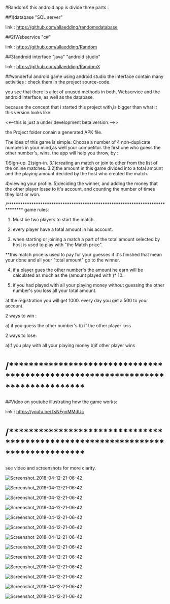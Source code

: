 #RandomX
this android app is divide three parts :

##1)database "SQL server"

link : https://github.com/allaedding/randomxdatabase

##2)Webservice "c#"

link : https://github.com/allaedding/Random

##3)android interface "java" "android studio"

link : https://github.com/allaedding/RandomX

##wonderful android game using android studio 
the interface contain many activities :
check them in the project source-code.

you see that there is a lot of unused methods in both, Webservice and the android interface, as well as the database.

because the concept that i started this project with,is bigger than what it this version looks like.

<<--this is just a under development beta version.-->>

the Project folder conain a generated APK file.


The idea of this game is simple:
Choose a number of 4 non-duplicate numbers in your mind,as well your competitor.
the first one who guess the other number's, wins.
the app will help you throw, by :

1)Sign-up.
2)sign-in.
3.1)creating an match or join to other from the list of the online matches.
3.2)the amount in this game divided into a total amount and the playing amount decided by the host who created the match.

4)viewing your profile.
5)deciding the winner, and adding the money that the other player losse to it's account, and counting the number of times they lost or won.



/*******************************************************************************
game rules:
1) Must be two players to start the match.

2) every player have a total amount in his account.

3) when starting or joining a match a part of the total amount selected by host is used to play with "the Match price".

**this match price is used to pay for your guesses if it's finished that mean your done and all your "total amount" go to the winner.

4) if a player gues the other number's the amount he earn will be calculated as much as the (amount played with )* 10.

5) if you had played with all your playing money without guessing the other number's 
you loss all your total amount.

at the registration you will get 1000.
every day you get a 500 to your account.

2 ways to win :

a) if you guess the other number's
b) if the other player loss

2 ways to lose:

a)if you play with all your playing money
b)if other player wins

# /*******************************************************************************
##Video on youtube illustrating how the game works:

link : https://youtu.be/TsNFgnMMdUc


# /*******************************************************************************
see video and screenshots for more clarity.

![Screenshot_2018-04-12-21-06-42](https://github.com/allaedding/RandomX/blob/master/Screenshots/Screenshot_2018-04-12-21-06-42.png)


![Screenshot_2018-04-12-21-06-42](https://github.com/allaedding/RandomX/blob/master/Screenshots/Screenshot_2018-04-12-21-07-42.png)


![Screenshot_2018-04-12-21-06-42](https://github.com/allaedding/RandomX/blob/master/Screenshots/Screenshot_2018-04-12-21-08-15.png)


![Screenshot_2018-04-12-21-06-42](https://github.com/allaedding/RandomX/blob/master/Screenshots/Screenshot_2018-04-12-21-08-21.png)


![Screenshot_2018-04-12-21-06-42](https://github.com/allaedding/RandomX/blob/master/Screenshots/Screenshot_2018-04-12-21-09-53.png)


![Screenshot_2018-04-12-21-06-42](https://github.com/allaedding/RandomX/blob/master/Screenshots/Screenshot_2018-04-12-21-16-03.png)

![Screenshot_2018-04-12-21-06-42](https://github.com/allaedding/RandomX/blob/master/Screenshots/Screenshot_2018-04-12-21-16-22.png)

![Screenshot_2018-04-12-21-06-42](https://github.com/allaedding/RandomX/blob/master/Screenshots/Screenshot_2018-04-12-21-16-47.png)

![Screenshot_2018-04-12-21-06-42](https://github.com/allaedding/RandomX/blob/master/Screenshots/Screenshot_2018-04-12-21-16-54.png)

![Screenshot_2018-04-12-21-06-42](https://github.com/allaedding/RandomX/blob/master/Screenshots/Screenshot_2018-04-12-21-17-08.png)

![Screenshot_2018-04-12-21-06-42](https://github.com/allaedding/RandomX/blob/master/Screenshots/Screenshot_2018-04-12-21-18-08.png)

![Screenshot_2018-04-12-21-06-42](https://github.com/allaedding/RandomX/blob/master/Screenshots/Screenshot_2018-04-12-21-18-26.png)

![Screenshot_2018-04-12-21-06-42](https://github.com/allaedding/RandomX/blob/master/Screenshots/Screenshot_2018-04-12-21-20-31.png)

